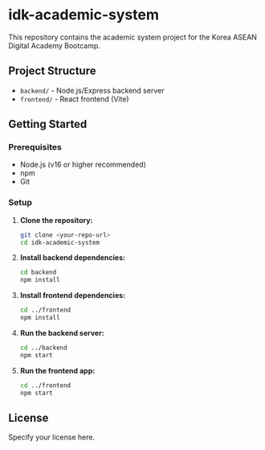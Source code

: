 # idk-academic-system

This repository contains the academic system project for the Korea ASEAN Digital Academy Bootcamp.

## Project Structure

- `backend/` - Node.js/Express backend server
- `frontend/` - React frontend (Vite)

## Getting Started

### Prerequisites
- Node.js (v16 or higher recommended)
- npm
- Git

### Setup

1. **Clone the repository:**
   ```sh
   git clone <your-repo-url>
   cd idk-academic-system
   ```

2. **Install backend dependencies:**
   ```sh
   cd backend
   npm install
   ```

3. **Install frontend dependencies:**
   ```sh
   cd ../frontend
   npm install
   ```

4. **Run the backend server:**
   ```sh
   cd ../backend
   npm start
   ```

5. **Run the frontend app:**
   ```sh
   cd ../frontend
   npm start
   ```

## License

Specify your license here.
